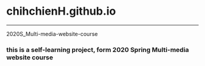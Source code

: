 # chihchienH.github.io
---
2020S_Multi-media-website-course
### this is a self-learning project, form 2020 Spring Multi-media website course
